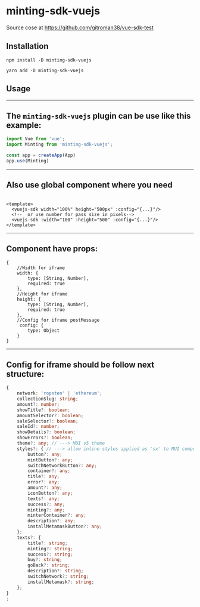 # minting-sdk-vuejs

Source cose at https://github.com/gitroman38/vue-sdk-test

## Installation

``npm install -D minting-sdk-vuejs``

``yarn add -D minting-sdk-vuejs``

## Usage

---
The ``minting-sdk-vuejs`` plugin can be use like this example:
---

```js
import Vue from 'vue';
import Minting from 'minting-sdk-vuejs';

const app = createApp(App)
app.use(Minting)
```

---
Also use global component where you need
---

```vue

<template>
  <vuejs-sdk width="100%" height="500px" :config="{...}"/>
  <!--  or use number for pass size in pixels-->
  <vuejs-sdk :width="100" :height="500" :config="{...}"/>
</template>
```

---
Component have props:
---

```
{
    //Width for iframe
    width: {
        type: [String, Number],
        required: true
    },
    //Height for iframe
    height: {
        type: [String, Number],
        required: true
    },
    //Config for iframe postMessage
     config: {
        type: Object
    }
}
```

---
Config for iframe should be follow next structure:
---

```ts
{
    network: 'ropsten' | 'ethereum';
    collectionSlug: string;
    amount?: number;
    showTitle?: boolean;
    amountSelector?: boolean;
    saleSelector?: boolean;
    saleId?: number;
    showDetails?: boolean;
    showErrors?: boolean;
    theme?: any; // ---> MUI v5 theme
    styles?: { // ---> allow inline styles applied as 'sx' to MUI components
        button?: any;
        mintButton?: any;
        switchNetworkButton?: any;
        container?: any;
        title?: any;
        error?: any;
        amount?: any;
        iconButton?: any;
        texts?: any;
        success?: any;
        minting?: any;
        minterContainer?: any;
        description?: any;
        installMetamaskButton?: any;
    };
    texts?: {
        title?: string;
        minting?: string;
        success?: string;
        buy?: string;
        goBack?: string;
        description?: string;
        switchNetwork?: string;
        installMetamask?: string;
    };
}
;
```
